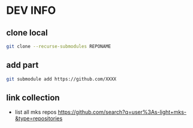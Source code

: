 # DEV INFO

## clone local

```bash
git clone --recurse-submodules REPONAME
```

## add part

```bash
git submodule add https://github.com/XXXX
```

## link collection

-   list all mks repos https://github.com/search?q=user%3As-light+mks-&type=repositories
